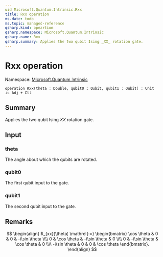 ```yaml
---
uid Microsoft.Quantum.Intrinsic.Rxx
title: Rxx operation
ms.date: todo
ms.topic: managed-reference
qsharp.kind: opeartion
qsharp.namespace: Microsoft.Quantum.Intrinsic
qsharp.name: Rxx
qsharp.summary: Applies the two qubit Ising _XX_ rotation gate.
---
```


# Rxx operation

Namespace: [Microsoft.Quantum.Intrinsic](xref:Microsoft.Quantum.Intrinsic)

```qsharp
operation Rxx(theta : Double, qubit0 : Qubit, qubit1 : Qubit) : Unit is Adj + Ctl
```

## Summary
Applies the two qubit Ising _XX_ rotation gate.

## Input
### theta
The angle about which the qubits are rotated.
### qubit0
The first qubit input to the gate.
### qubit1
The second qubit input to the gate.

## Remarks
$$
\begin{align}
    R_{xx}(\theta) \mathrel{:=}
    \begin{bmatrix}
        \cos \theta & 0 & 0 & -i\sin \theta  \\\\
        0 & \cos \theta & -i\sin \theta & 0  \\\\
        0 & -i\sin \theta & \cos \theta & 0  \\\\
        -i\sin \theta & 0 & 0 & \cos \theta
    \end{bmatrix}.
\end{align}
$$
